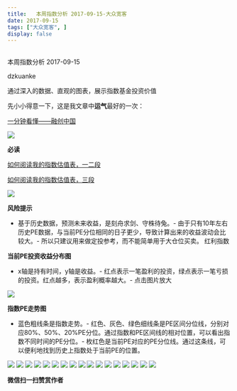 ```yaml
---
title:   本周指数分析 2017-09-15-大众宽客
date: 2017-09-15
tags: ["大众宽客", ]
display: false
---
```



## 



本周指数分析 2017-09-15




dzkuanke




通过深入的数据、直观的图表，展示指数基金投资价值


先小小得意一下，这是我文章中**运气**最好的一次：



[一分钟看懂——融创中国](http://mp.weixin.qq.com/s?__biz=MzAwMTc1MDcwNw==&amp;mid=2648272266&amp;idx=1&amp;sn=01e714b3fd60a61c27b3e11fd75999ef&amp;chksm=82f92e56b58ea740855cabe3d254ed813e7ad336f66fa8940c5d3f8a21503de2e828a7b7b961&amp;scene=21#wechat_redirect)



<img data-s="300,640" data-type="jpeg" src="https://mmbiz.qpic.cn/mmbiz_jpg/PKw3FQPmhIgHwezQrZrWXX9yxTPm4WBK9GXYqx83XhwwkaACOqch9cobP13pEtAM5FUBGfVGSM0cpZwicJTyU1g/0?wx_fmt=jpeg" class="" data-ratio="0.40703125" data-w="1280"/>



**必读**

[如何阅读我的指数估值表，一二段](http://mp.weixin.qq.com/s?__biz=MzAwMTc1MDcwNw==&amp;mid=2648272034&amp;idx=1&amp;sn=12b1858af175753f5ccebc0bc6c4cb4f&amp;chksm=82f92f7eb58ea668f844f51102599d20bb8730f438010159de83e85a4a34df3d44d568a9feb2&amp;scene=21#wechat_redirect)

[如何阅读我的指数估值表，三段](http://mp.weixin.qq.com/s?__biz=MzAwMTc1MDcwNw==&amp;mid=2648272039&amp;idx=1&amp;sn=09c59d023c3ce227046966f260777cd5&amp;chksm=82f92f7bb58ea66dab5c428c2205bd4dda180360b643b28a357ab3e73a38d19303124242ad4d&amp;scene=21#wechat_redirect)

<img data-s="300,640" data-type="png" src="https://mmbiz.qpic.cn/mmbiz_png/PKw3FQPmhIgHwezQrZrWXX9yxTPm4WBKcXcjc346Oib3gTAoViaMz2AvBGCRdhCeruMy3BYp82ZDicgdFibicK4lnfQ/0?wx_fmt=png" class="" data-ratio="0.4783427495291902" data-w="1062"/>

**风险提示**
- 基于历史数据，预测未来收益，是刻舟求剑、守株待兔。- 由于只有10年左右历史PE数据，与当前PE分位相同的日子更少，导致计算出来的收益波动会比较大。- 所以只建议用来做定投参考，而不能简单用于大仓位买卖。
红利指数

**当前PE投资收益分布图**
- x轴是持有时间，y轴是收益。- 红点表示一笔盈利的投资，绿点表示一笔亏损的投资。红点越多，表示盈利概率越大。- 点击图片放大
<img data-s="300,640" data-type="png" src="https://mmbiz.qpic.cn/mmbiz_png/PKw3FQPmhIgHwezQrZrWXX9yxTPm4WBK3NBR0N6y0ooL8ibxOusibcz5F6dG6YgDHlKFanZKwwyqjHdtZEhUibb4Q/0?wx_fmt=png" style="" class="" data-ratio="0.6431852986217458" data-w="1306"/>

**指数PE走势图**
- 蓝色粗线条是指数走势。- 红色、灰色、绿色细线条是PE区间分位线，分别对应80%、50%、20%PE分位。通过指数和PE区间线的相对位置，可以看出指数不同时间的PE分位。- 枚红色是当前PE对应的PE分位线。通过这条线，可以便利地找到历史上指数处于当前PE的位置。
<img data-s="300,640" data-type="png" src="https://mmbiz.qpic.cn/mmbiz_png/PKw3FQPmhIgHwezQrZrWXX9yxTPm4WBKutkktibianAuQYeL5nS2AkfT3Fkficdicrl33q4Et5EfBVdicOlmaLO5RGA/0?wx_fmt=png" style="" class="" data-ratio="0.528118609406953" data-w="1956"/>

<img data-s="300,640" data-type="png" src="https://mmbiz.qpic.cn/mmbiz_png/PKw3FQPmhIgHwezQrZrWXX9yxTPm4WBKhBIF7subA3OdRDE8udO8P5sic7kibk9gR3C9fTEvszyNP2cs0h0B64GQ/0?wx_fmt=png" style="" class="" data-ratio="0.6431852986217458" data-w="1306"/>

<img data-s="300,640" data-type="png" src="https://mmbiz.qpic.cn/mmbiz_png/PKw3FQPmhIgHwezQrZrWXX9yxTPm4WBKIiaP6lqazcDQS9bhjRFrkaeZJunHRUVllggoKlnmAiavycBicn2dSBpEA/0?wx_fmt=png" style="" class="" data-ratio="0.528118609406953" data-w="1956"/>

<img data-s="300,640" data-type="png" src="https://mmbiz.qpic.cn/mmbiz_png/PKw3FQPmhIgHwezQrZrWXX9yxTPm4WBKJwmGop9hVic8Xl02bJ7ofsvTLP4LQMAlfsibm6f0ibprYxWyEpFFicQq6Q/0?wx_fmt=png" style="" class="" data-ratio="0.6431852986217458" data-w="1306"/>

<img data-s="300,640" data-type="png" src="https://mmbiz.qpic.cn/mmbiz_png/PKw3FQPmhIgHwezQrZrWXX9yxTPm4WBKph12PPDb7B3xU0TSlFDk8AicSVhykFrX6Fta6v18QFGSIABD1CbSiaZw/0?wx_fmt=png" style="" class="" data-ratio="0.5240994419076611" data-w="1971"/>

<img data-s="300,640" data-type="png" src="https://mmbiz.qpic.cn/mmbiz_png/PKw3FQPmhIgHwezQrZrWXX9yxTPm4WBKfAqdibk8ZpXic4eJGFa43jIxkncaS6ZS9kjQCs1rkYZqCnfgRoDo8H8w/0?wx_fmt=png" style="" class="" data-ratio="0.6431852986217458" data-w="1306"/>

<img data-s="300,640" data-type="png" src="https://mmbiz.qpic.cn/mmbiz_png/PKw3FQPmhIgHwezQrZrWXX9yxTPm4WBKJdtu3FQqEyZYSaTkJPkovYwekrhdbnOnQGibhEfYtz7qicjY6ODFPFHw/0?wx_fmt=png" style="" class="" data-ratio="0.5246317927882174" data-w="1969"/>

<img data-s="300,640" data-type="png" src="https://mmbiz.qpic.cn/mmbiz_png/PKw3FQPmhIgHwezQrZrWXX9yxTPm4WBK4fk8iaMG9AKAQnsEArMkhQIfJ15cDyvCo3uwRJk3dBBLuxmU4ETeuXQ/0?wx_fmt=png" style="" class="" data-ratio="0.6431852986217458" data-w="1306"/>

<img data-s="300,640" data-type="png" src="https://mmbiz.qpic.cn/mmbiz_png/PKw3FQPmhIgHwezQrZrWXX9yxTPm4WBKflicxATLvLibdXHDGN7KVqKnNLK3B7nyiaibBQicdrhGdcpNoI7a7vVsjsA/0?wx_fmt=png" style="" class="" data-ratio="0.528118609406953" data-w="1956"/>

<img data-s="300,640" data-type="png" src="https://mmbiz.qpic.cn/mmbiz_png/PKw3FQPmhIgHwezQrZrWXX9yxTPm4WBKmhtyBxaqoERTLCCChURVTDyb4KxnaAvVMeezZnkqxLUcInSDuS1f7g/0?wx_fmt=png" style="" class="" data-ratio="0.6431852986217458" data-w="1306"/>

<img data-s="300,640" data-type="png" src="https://mmbiz.qpic.cn/mmbiz_png/PKw3FQPmhIgHwezQrZrWXX9yxTPm4WBKAWwrwcZXeV3RhDvQGKZYTXVHemQdh4QF1c30kSYHe0tJ4haaKsrtibg/0?wx_fmt=png" style="" class="" data-ratio="0.5246317927882174" data-w="1969"/>

<img data-s="300,640" data-type="png" src="https://mmbiz.qpic.cn/mmbiz_png/PKw3FQPmhIgHwezQrZrWXX9yxTPm4WBK5RGuESFV5m0zqgXdpFf8t4y35sRyae9lkCEKBMkicnYRov7qgjZibgsQ/0?wx_fmt=png" style="" class="" data-ratio="0.6431852986217458" data-w="1306"/>

<img data-s="300,640" data-type="png" src="https://mmbiz.qpic.cn/mmbiz_png/PKw3FQPmhIgHwezQrZrWXX9yxTPm4WBK8v6SbQpLkCXIwHFy6Rhb1CMUvfKkQ53nZcDYE5IamSEjqicibBfUxwDw/0?wx_fmt=png" style="" class="" data-ratio="0.528118609406953" data-w="1956"/>

<img data-s="300,640" data-type="png" src="https://mmbiz.qpic.cn/mmbiz_png/PKw3FQPmhIgHwezQrZrWXX9yxTPm4WBKpEuwrBWH1zB0jvfa1bJOWwGLPqXt11iaWok83Q3jVUFSJ6iaRdmOgOLw/0?wx_fmt=png" style="" class="" data-ratio="0.6431852986217458" data-w="1306"/>

<img data-s="300,640" data-type="png" src="https://mmbiz.qpic.cn/mmbiz_png/PKw3FQPmhIgHwezQrZrWXX9yxTPm4WBK3dq6dtwjvw2s08NcNY40R4j4tLn3c0EElYFktwo4YMy7qSDlNiaSNeA/0?wx_fmt=png" style="" class="" data-ratio="0.528118609406953" data-w="1956"/>

<img data-s="300,640" data-type="png" src="https://mmbiz.qpic.cn/mmbiz_png/PKw3FQPmhIgHwezQrZrWXX9yxTPm4WBKoLMMc3ZJPv9jicxP3G9L1cklu9SM3Lg39dqDu7f5mM71xgG7SjDslzQ/0?wx_fmt=png" style="" class="" data-ratio="0.6431852986217458" data-w="1306"/>

<img data-s="300,640" data-type="png" src="https://mmbiz.qpic.cn/mmbiz_png/PKw3FQPmhIgHwezQrZrWXX9yxTPm4WBKn8BgnHBUlMFcN8k33DwGF7ZUHAztO1xqcdj6ncxOmtI4cGiawgic0K3w/0?wx_fmt=png" style="" class="" data-ratio="0.5246317927882174" data-w="1969"/>




**微信扫一扫赞赏作者**